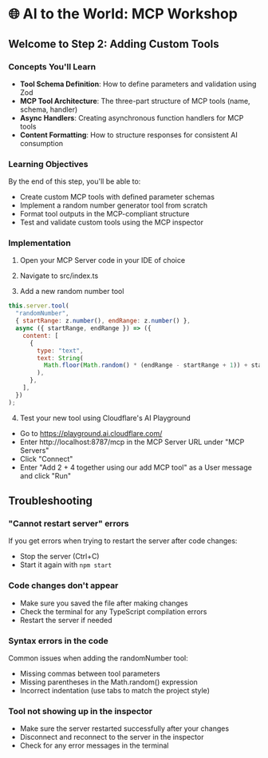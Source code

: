 # 🌐 AI to the World: MCP Workshop

## Welcome to Step 2: Adding Custom Tools

### Concepts You'll Learn

- **Tool Schema Definition**: How to define parameters and validation using Zod
- **MCP Tool Architecture**: The three-part structure of MCP tools (name, schema, handler)
- **Async Handlers**: Creating asynchronous function handlers for MCP tools
- **Content Formatting**: How to structure responses for consistent AI consumption

### Learning Objectives

By the end of this step, you'll be able to:

- Create custom MCP tools with defined parameter schemas
- Implement a random number generator tool from scratch
- Format tool outputs in the MCP-compliant structure
- Test and validate custom tools using the MCP inspector

### Implementation

1. Open your MCP Server code in your IDE of choice

2. Navigate to src/index.ts

3. Add a new random number tool

```javascript
this.server.tool(
  "randomNumber",
  { startRange: z.number(), endRange: z.number() },
  async ({ startRange, endRange }) => ({
    content: [
      {
        type: "text",
        text: String(
          Math.floor(Math.random() * (endRange - startRange + 1)) + startRange
        ),
      },
    ],
  })
);
```

4. Test your new tool using Cloudflare's AI Playground

- Go to https://playground.ai.cloudflare.com/
- Enter http://localhost:8787/mcp in the MCP Server URL under "MCP Servers"
- Click "Connect"
- Enter "Add 2 + 4 together using our add MCP tool" as a User message and click
  "Run"

## Troubleshooting

### "Cannot restart server" errors

If you get errors when trying to restart the server after code changes:

- Stop the server (Ctrl+C)
- Start it again with `npm start`

### Code changes don't appear

- Make sure you saved the file after making changes
- Check the terminal for any TypeScript compilation errors
- Restart the server if needed

### Syntax errors in the code

Common issues when adding the randomNumber tool:

- Missing commas between tool parameters
- Missing parentheses in the Math.random() expression
- Incorrect indentation (use tabs to match the project style)

### Tool not showing up in the inspector

- Make sure the server restarted successfully after your changes
- Disconnect and reconnect to the server in the inspector
- Check for any error messages in the terminal
